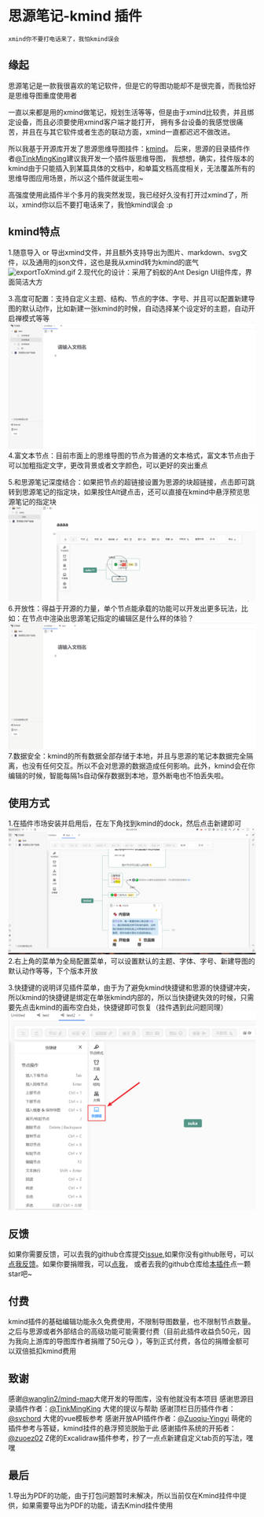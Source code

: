 # 思源笔记-kmind 插件
    xmind你不要打电话来了，我怕kmind误会
## 缘起
思源笔记是一款我很喜欢的笔记软件，但是它的导图功能却不是很完善，而我恰好是思维导图重度使用者 

一直以来都是用的xmind做笔记，规划生活等等，但是由于xmind比较贵，并且绑定设备，而且必须要使用xmind客户端才能打开，
拥有多台设备的我感觉很痛苦，并且在与其它软件或者生态的联动方面，xmind一直都迟迟不做改进。

所以我基于开源库开发了思源思维导图挂件：[kmind](https://github.com/suka233/siyuan-Kmind)。
后来，思源的目录插件作者[@TinkMingKing](https://github.com/TinkMingKing)建议我开发一个插件版思维导图，
我想想，确实，挂件版本的kmind由于只能插入到某篇具体的文档中，和单篇文档高度相关，无法覆盖所有的思维导图应用场景，所以这个插件就诞生啦~

高强度使用此插件半个多月的我突然发现，我已经好久没有打开过xmind了，所以，xmind你以后不要打电话来了，我怕kmind误会 :p

## kmind特点
1.随意导入 or 导出xmind文件，并且额外支持导出为图片、markdown、svg文件，以及通用的json文件，这也是我从xmind转为kmind的底气
![exportToXmind.gif](img%2FexportToXmind.gif)
2.现代化的设计：采用了蚂蚁的Ant Design UI组件库，界面简洁大方

3.高度可配置：支持自定义主题、结构、节点的字体、字号、并且可以配置新建导图的默认动作，比如新建一张kmind的时候，自动选择某个设定好的主题，自动开启禅模式等等
![changeStyle.gif](img%2FchangeStyle.gif)
4.富文本节点：目前市面上的思维导图的节点为普通的文本格式，富文本节点由于可以加粗指定文字，更改背景或者文字颜色，可以更好的突出重点

5.和思源笔记深度结合：如果把节点的超链接设置为思源的块超链接，点击即可跳转到思源笔记的指定块，如果按住Alt键点击，还可以直接在kmind中悬浮预览思源笔记的指定块
![kmindguide.gif](img%2Fkmindguide.gif)
6.开放性：得益于开源的力量，单个节点能承载的功能可以开发出更多玩法，比如：在节点中渲染出思源笔记指定的编辑区是什么样的体验？
![siyuanBlock.gif](img%2FsiyuanBlock.gif)
7.数据安全：kmind的所有数据全部存储于本地，并且与思源的笔记本数据完全隔离，也没有任何交互。所以不会对思源的数据造成任何影响。此外，kmind会在你编辑的时候，智能每隔1s自动保存数据到本地，意外断电也不怕丢失啦。

## 使用方式
1.在插件市场安装并启用后，在左下角找到kmind的dock，然后点击新建即可
![newKmind.gif](img%2FnewKmind.gif)
2.右上角的菜单为全局配置菜单，可以设置默认的主题、字体、字号、新建导图的默认动作等等，下个版本开放

3.快捷键的说明详见插件菜单，由于为了避免kmind快捷键和思源的快捷键冲突，所以kmind的快捷键是绑定在单张kmind内部的，所以当快捷键失效的时候，只需要先点击kmind的画布空白处，快捷键即可恢复（挂件遇到此问题同理）
![shortcut.png](img%2Fshortcut.png)
## 反馈

如果你需要反馈，可以去我的github仓库提交[issue](https://github.com/suka233/siyuan-kmind-plugin/issues),如果你没有github账号，可以[点我反馈](https://wj.qq.com/s2/12591272/adf1/)。如果你要捐赠我，可以[点我](https://wj.qq.com/s2/12591272/adf1/)，
或者去我的github仓库给[本插件](https://github.com/suka233/siyuan-kmind-plugin/issues)点一颗star吧~

## 付费

kmind插件的基础编辑功能永久免费使用，不限制导图数量，也不限制节点数量。之后与思源或者外部结合的高级功能可能需要付费（目前此插件收益负50元，因为我向上游库的导图库作者捐赠了50元😋 ），等到正式付费，各位的捐赠金额可以双倍抵扣kmind费用

## 致谢

感谢[@wanglin2/mind-map](https://github.com/wanglin2/mind-map)大佬开发的导图库，没有他就没有本项目
感谢思源目录插件作者：[@TinkMingKing](https://github.com/TinkMingKing/siyuan-index-plugins) 大佬的提议与帮助
感谢顶栏日历插件作者：[@svchord](https://github.com/svchord/siyuan-arco-calendar) 大佬的vue模板参考
感谢开放API插件作者：[@Zuoqiu-Yingyi](https://github.com/Zuoqiu-Yingyi) 萌佬的插件参考与答疑，kmind挂件的悬浮预览脱胎于此
感谢插件系统的开拓者：[@zuoez02](https://github.com/zuoez02/siyuan-plugin-excalidraw) Z佬的Excalidraw插件参考，抄了一点点新建自定义tab页的写法，嘿嘿

## 最后
1.导出为PDF的功能，由于打包问题暂时未解决，所以当前仅在Kmind挂件中提供，如果需要导出为PDF的功能，请去Kmind挂件使用
